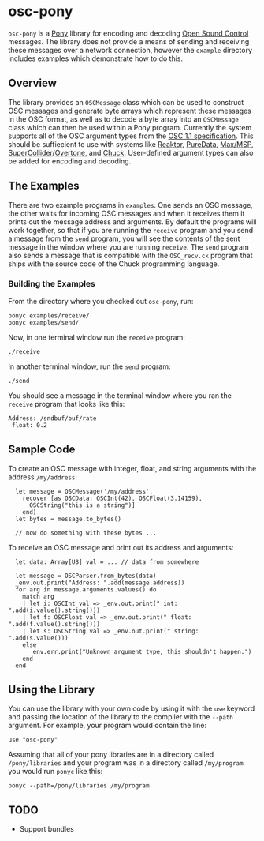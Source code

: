 # osc-pony

`osc-pony` is a [Pony](http://ponylang.org) library for encoding and
decoding [Open Sound Control](http://opensoundcontrol.org/)
messages. The library does not provide a means of sending and
receiving these messages over a network connection, however the
`example` directory includes examples which demonstrate how to do
this.

## Overview

The library provides an `OSCMessage` class which can be used to
construct OSC messages and generate byte arrays which represent these
messages in the OSC format, as well as to decode a byte array into an
`OSCMessage` class which can then be used within a Pony
program. Currently the system supports all of the OSC argument types
from the
[OSC 1.1 specification](http://opensoundcontrol.org/spec-1_1). This
should be suffiecient to use with systems like
[Reaktor](http://www.native-instruments.com/en/products/komplete/synths/reaktor-6/),
[PureData](http://puredata.info),
[Max/MSP](https://cycling74.com/products/max/),
[SuperCollider](http://supercollider.github.io)/[Overtone](http://overtone.github.io),
and [Chuck](http://chuck.cs.princeton.edu). User-defined argument
types can also be added for encoding and decoding.

## The Examples

There are two example programs in `examples`. One sends an OSC
message, the other waits for incoming OSC messages and when it
receives them it prints out the message address and arguments. By
default the programs will work together, so that if you are running
the `receive` program and you send a message from the `send` program,
you will see the contents of the sent message in the window where you
are running `receive`. The `send` program also sends a message that is
compatible with the `OSC_recv.ck` program that ships with the source
code of the Chuck programming language.

### Building the Examples

From the directory where you checked out `osc-pony`, run:

```
ponyc examples/receive/
ponyc examples/send/
```

Now, in one terminal window run the `receive` program:

```
./receive
```

In another terminal window, run the `send` program:

```
./send
```

You should see a message in the terminal window where you ran the
`receive` program that looks like this:

```
Address: /sndbuf/buf/rate
 float: 0.2
```

## Sample Code

To create an OSC message with integer, float, and string arguments with the address `/my/address`:

```
  let message = OSCMessage('/my/address', 
    recover [as OSCData: OSCInt(42), OSCFloat(3.14159), 
      OSCString("this is a string")] 
    end)
  let bytes = message.to_bytes()

  // now do something with these bytes ...
```

To receive an OSC message and print out its address and arguments:

```
  let data: Array[U8] val = ... // data from somewhere

  let message = OSCParser.from_bytes(data)
  _env.out.print("Address: ".add(message.address))
  for arg in message.arguments.values() do
    match arg
    | let i: OSCInt val => _env.out.print(" int: ".add(i.value().string()))
    | let f: OSCFloat val => _env.out.print(" float: ".add(f.value().string()))
    | let s: OSCString val => _env.out.print(" string: ".add(s.value()))
    else
      _env.err.print("Unknown argument type, this shouldn't happen.")
    end
  end
```

## Using the Library

You can use the library with your own code by using it with the `use`
keyword and passing the location of the library to the compiler with
the `--path` argument. For example, your program would contain the line:

```
use "osc-pony"
```

Assuming that all of your pony libraries are in a directory called
`/pony/libraries` and your program was in a directory called
`/my/program` you would run `ponyc` like this:

```
ponyc --path=/pony/libraries /my/program
```

## TODO

* Support bundles

